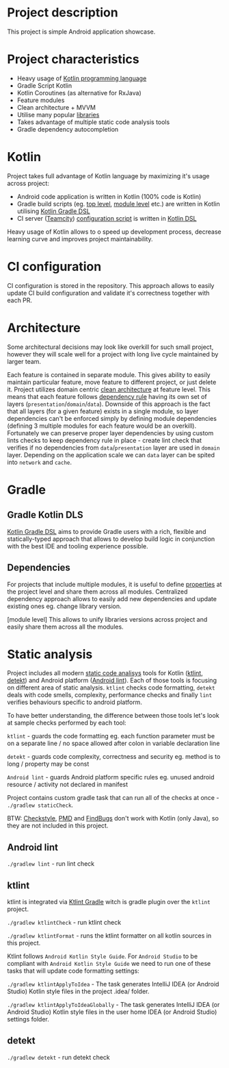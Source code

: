 # Project description
This project is simple Android application showcase.

# Project characteristics
* Heavy usage of [Kotlin programming language](https://kotlinlang.org/)
* Gradle Script Kotlin
* Kotlin Coroutines (as alternative for RxJava)
* Feature modules
* Clean architecture + MVVM
* Utilise many popular [libraries](buildSrc\src\main\kotlin\LibraryDependency.kt)
* Takes advantage of multiple static code analysis tools
* Gradle dependency autocompletion

# Kotlin
Project takes full advantage of Kotlin language by maximizing it's usage across project:
* Android code application is written in Kotlin (100%  code is Kotlin)
* Gradle build scripts (eg. [top level](build.gradle.kts), [module level](app/build.gradle.kts) etc.) are written in Kotlin utilising [Kotlin Gradle DSL](https://github.com/gradle/kotlin-dsl)
* CI server ([Teamcity](https://www.jetbrains.com/teamcity/)) [configuration script](.teamcity\settings.kts) is
 written in [Kotlin DSL](https://confluence.jetbrains.com/display/TCD18/Kotlin+DSL)

Heavy usage of Kotlin allows to o speed up development process, decrease learning curve and improves project maintainability.

# CI configuration
CI configuration is stored in the repository. This approach allows to easily update CI build configuration and validate it's correctness together
with each PR.

# Architecture
Some architectural decisions may look like overkill for such small project, however they will scale well for a project with long live
cycle maintained by larger team.

Each feature is contained in separate module. This gives ability to easily maintain particular feature, move feature to different
project, or just delete it. Project utilizes domain centric
[clean architecture](http://blog.cleancoder.com/uncle-bob/2012/08/13/the-clean-architecture.html) at feature level. This means that each
feature follows [dependency rule](https://proandroiddev.com/clean-architecture-data-flow-dependency-rule-615ffdd79e29) having its own
set of layers (`presentation`/`domain`/`data`). Downside of this approach is the fact that all layers (for a given feature) exists in a single
module, so layer dependencies can't be enforced simply by defining module dependencies (defining 3 multiple modules for each feature
would be an overkill). Fortunately we can preserve proper layer dependencies by using custom lints checks to keep dependency rule in place -
create lint check that verifies if no dependencies from `data`/`presentation` layer are used in `domain` layer. Depending on the application
scale we can `data` layer can be spited into `network` and `cache`.

# Gradle
## Gradle Kotlin DLS
[Kotlin Gradle DSL](https://github.com/gradle/kotlin-dsl) aims to provide Gradle users with a rich, flexible and statically-typed approach
that allows to develop build logic in conjunction with the best IDE and tooling experience possible.

##  Dependencies
For projects that include multiple modules, it is useful to define [properties](app/src/main/kotlin) at the project level and share them across all modules.
Centralized dependency approach allows to easily add new dependencies and update existing ones eg. change library version.

[module level]
This allows to unify libraries versions across project and easily share them across all the modules.

# Static analysis
Project includes all modern [static code analisys](https://en.wikipedia.org/wiki/Static_program_analysis) tools for Kotlin
 ([ktlint](https://github.com/shyiko/ktlint), [detekt](https://github.com/arturbosch/detekt)) and Android platform
 ([Android lint](https://developer.android.com/studio/write/lint)). Each of those tools is focusing on different area of static analysis.
  `ktlint` checks code formatting, `detekt` deals with code smells, complexity, performance checks and finally `lint` verifies behaviours
   specific to android platform.

To have better understanding, the difference between those tools let's look at sample checks performed by each tool:

`ktlint` - guards the code formatting eg. each function parameter must be on a separate line / no space allowed after colon in variable declaration line

`detekt` - guards code complexity, correctness and security eg. method is to long / property may be const

`Android lint` - guards Android platform specific rules eg. unused android resource / activity not declared in manifest

Project contains custom gradle task that can run all of the checks at once - `./gradlew staticCheck`.

BTW: [Checkstyle](http://checkstyle.sourceforge.net/), [PMD](https://pmd.github.io/) and [FindBugs](http://findbugs.sourceforge.net/)
don't work with Kotlin (only Java), so they are not included in this project.

## Android lint
`./gradlew lint` - run lint check

## ktlint
ktlint is integrated via [Ktlint Gradle](https://github.com/jlleitschuh/ktlint-gradle) witch is gradle plugin over the `ktlint` project.

`./gradlew ktlintCheck` - run ktlint check

`./gradlew ktlintFormat` - runs the ktlint formatter on all kotlin sources in this project.

Ktlint follows `Android Kotlin Style Guide`. For `Android Studio` to be compliant with `Android Kotlin Style Guide` we need to run one
of these tasks that will update code formatting settings:

`./gradlew ktlintApplyToIdea` - The task generates IntelliJ IDEA (or Android Studio) Kotlin style files in the project .idea/ folder.

`./gradlew ktlintApplyToIdeaGlobally` - The task generates IntelliJ IDEA (or Android Studio) Kotlin style files in the user home IDEA
(or Android Studio) settings folder.

## detekt
`./gradlew detekt` - run detekt check
